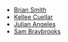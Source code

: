 * [Brian Smith](https://github.com/BrianSmithsGit)
* [Kellee Cuellar](https://github.com/kcuellar)
* [Julian Angeles](https://github.com/JulianToya)
* [Sam Braybrooks](https://github.com/sbraybrooks)
